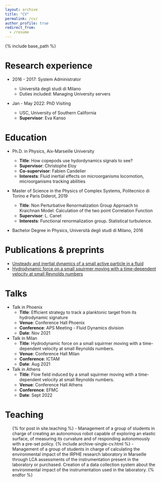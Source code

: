 ```yaml
---
layout: archive
title: "CV"
permalink: /cv/
author_profile: true
redirect_from:
  - /resume
---
```


{% include base_path %}

Research experience
======
* 2016 - 2017: System Administrator
  * Università degli studi di Milano
  * Duties included: Managing University servers

* Jan - May 2022: PhD Visiting
  * USC, University of Southern California
  * **Supervisor**: Eva Kanso
 
Education
======
* Ph.D. in Physics, Aix-Marseille University
  * **Title**: How copepods use hydordynamics signals to see?
  * **Supervisor**: Christophe Eloy
  * **Co-supervisor**: Fabien Candelier
  * **Interests**: Fluid inertial effects on microorganisms locomotion, microorganisms tracking abilities 
* Master of Science in the Physics of Complex Systems, Politecnico di Torino e Paris Diderot, 2019 
  * **Title**: Non Perturbative Renormalization Group Approach to Kraichnan Model: Calculation of the two point Correlation Function
  * **Supervisor**: L. Canet
  * **Interests**: Functional renormalization group. Statistical turbulence.

* Bachelor Degree in Physics, Università degli studi di Milano, 2016


Publications & preprints
======
* [Unsteady and inertial dynamics of a small active particle in a fluid](https://journals.aps.org/prfluids/pdf/10.1103/PhysRevFluids.7.044304)
* [Hydrodynamic force on a small squirmer moving with a time-dependent velocity at small Reynolds numbers](https://arxiv.org/abs/2209.08138)
  
  
Talks
======
* Talk in Phoenix
  * **Title**: Efficient strategy to track a planktonic target from its hydrodynamic signature
  * **Venue**: Conference Hall Phoenix
  * **Conference**: APS Meeting - Fluid Dynamics division
  * **Date**: Nov 2021
* Talk in Milan
  * **Title**: Hydrodynamic force on a small squirmer moving with a time-dependent velocity at small Reynolds numbers.
  * **Venue**: Conference Hall Milan
  * **Conference**: ICTAM
  * **Date**: Aug 2021
* Talk in Athens
  * **Title**: Flow field induced by a small squirmer moving with a time-dependent velocity at small Reynolds numbers.
  * **Venue**: Conference Hall Athens
  * **Conference**: EFMC
  * **Date**: Sept 2022
  
Teaching
 ======
  <ul>{% for post in site.teaching %}
  - Management of a group of students in charge of  creating an autonomous robot capable of exploring an elastic surface, of measuring its curvature and of responding autonomously with a pre-set policy.
    {% include archive-single-cv.html %}
  - Management of a group of students in charge of calculating the environmental impact of the IRPHE research laboratory in Marseille through LCA assessments of the instrumentation present in the laboratory or purchased. Creation of a data collection system about the environmental impact of the instrumentation used in the laboratory.
  {% endfor %}</ul>
  
